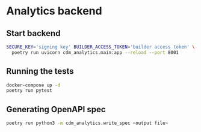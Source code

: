 # Analytics backend

## Start backend

```bash
SECURE_KEY='signing key' BUILDER_ACCESS_TOKEN='builder access token' \
  poetry run uvicorn cdm_analytics.main:app --reload --port 8001
```

## Running the tests

```bash
docker-compose up -d
poetry run pytest
```

## Generating OpenAPI spec

```bash
poetry run python3 -m cdm_analytics.write_spec <output file>
```
